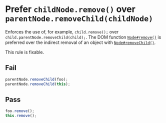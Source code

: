 # Prefer `childNode.remove()` over `parentNode.removeChild(childNode)`

Enforces the use of, for example, `child.remove();` over `child.parentNode.removeChild(child);`. The DOM function [`Node#remove()`](https://developer.mozilla.org/en-US/docs/Web/API/ChildNode/remove) is preferred over the indirect removal of an object with [`Node#removeChild()`](https://developer.mozilla.org/en-US/docs/Web/API/Node/removeChild).

This rule is fixable.


## Fail

```js
parentNode.removeChild(foo);
parentNode.removeChild(this);
```


## Pass

```js
foo.remove();
this.remove();
```
